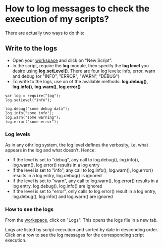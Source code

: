 # How to log messages to check the execution of my scripts?

There are actually two ways to do this:

## Write to the logs

- Open your [workspace]("https://www.scriptr.io/workspace") and click on "New Script".
- In the script, require the **log** module, then specify the **log level** you desire using **log.setLevel()**. There are four log levels: 
info, error, warn and debug (or "INFO", "ERROR", "WARN", "DEBUG")
- To write to the logs, use on of the available methods: **log.debug()**, **log.info()**, **log.warn()**, **log.error()**

```
var log = require("log");
log.setLevel("info");

log.debug("some debug data");
log.info("some info");
log.warn("some warning");
log.error("some error");
```
### Log levels

As in any othr log system, the log level defines the verbosity, i.e. what appears in the log and what doesn't. Hence:
- If the level is set to "debug", any call to log.debug(), log.info(), log.warn(), log.error() results in a log entry
- If the level is set to "info", any call to log.info(), log.warn(), log.error() results in a log entry, log.debug() is ignored
- If the level is set to "warn", any call to log.warn(), log.error() results in a log entry, log.debug(), log.info() are ignored
- If the level is set to "error", only calls to log.error() result in a log entry, log.debug(), log.info() and log.warn() are ignored

### How to see the logs

From the [workspace]("https://www.scriptr.io/workspace"), click on "Logs". This opens the logs file in a new tab. 


Logs are listed by script execution and sorted by date in descending order. Click on a row to see the log messages for the corresponding script execution.
